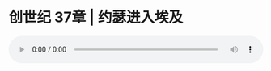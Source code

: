 # 创世纪 37章 | 约瑟进入埃及

<audio style="width: 100%;" preload="false" controls controlslist="nodownload"><source src="https://file.simai.life/audio/mp3/2019/191208_003.mp3" type="audio/mpeg">Your browser does not support the audio element.</audio>